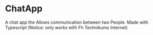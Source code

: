 # ChatApp
A chat app the Allows communication between two People. Made with Typescript (Notice: only works with Fh Technikums Internet)
